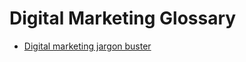 # Digital Marketing Glossary

- [Digital marketing jargon buster](https://learndigital.withgoogle.com/assets/media/pdf/2-digital-marketing-glossary.pdf)
